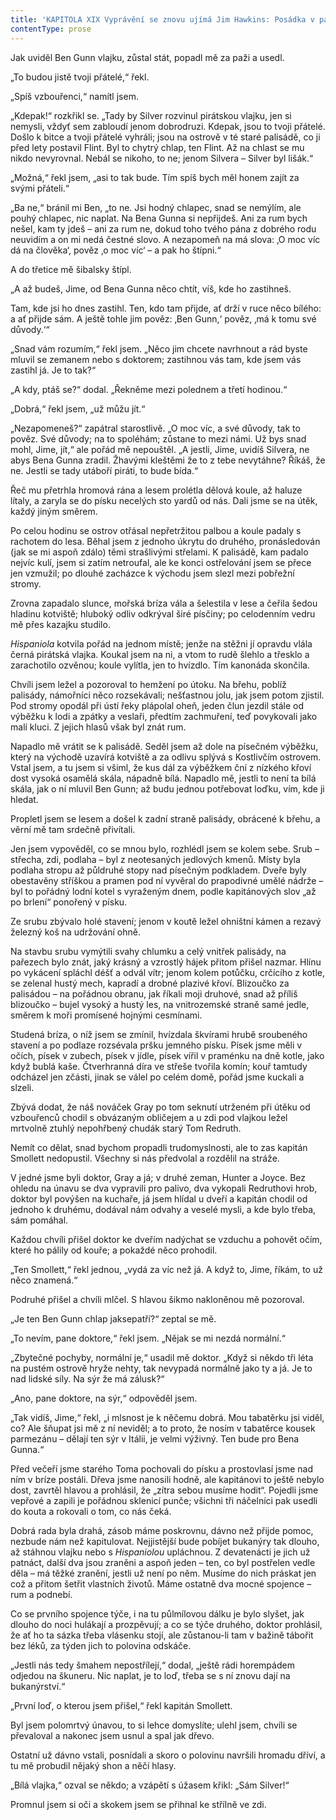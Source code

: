```yaml
---
title: 'KAPITOLA XIX Vyprávění se znovu ujímá Jim Hawkins: Posádka v palisádě'
contentType: prose
---
```


<section>

Jak uviděl Ben Gunn vlajku, zůstal stát, popadl mě za paži a usedl.

„To budou jistě tvoji přátelé,“ řekl.

„Spíš vzbouřenci,“ namítl jsem.

„Kdepak!“ rozkřikl se. „Tady by Silver rozvinul pirátskou vlajku, jen si nemysli, vždyť sem zabloudí jenom dobrodruzi. Kdepak, jsou to tvoji přátelé. Došlo k bitce a tvoji přátelé vyhráli; jsou na ostrově v té staré palisádě, co ji před lety postavil Flint. Byl to chytrý chlap, ten Flint. Až na chlast se mu nikdo nevyrovnal. Nebál se nikoho, to ne; jenom Silvera – Silver byl lišák.“

„Možná,“ řekl jsem, „asi to tak bude. Tím spíš bych měl honem zajít za svými přáteli.“

„Ba ne,“ bránil mi Ben, „to ne. Jsi hodný chlapec, snad se nemýlím, ale pouhý chlapec, nic naplat. Na Bena Gunna si nepřijdeš. Ani za rum bych nešel, kam ty jdeš – ani za rum ne, dokud toho tvého pána z dobrého rodu neuvidím a on mi nedá čestné slovo. A nezapomeň na má slova: ‚O moc víc dá na člověka‘, pověz ‚o moc víc‘ – a pak ho štípni.“

A do třetice mě šibalsky štípl.

„A až budeš, Jime, od Bena Gunna něco chtít, víš, kde ho zastihneš.

Tam, kde jsi ho dnes zastihl. Ten, kdo tam přijde, ať drží v ruce něco bílého: a ať přijde sám. A ještě tohle jim pověz: ‚Ben Gunn,‘ pověz, ‚má k tomu své důvody.‘“

„Snad vám rozumím,“ řekl jsem. „Něco jim chcete navrhnout a rád byste mluvil se zemanem nebo s doktorem; zastihnou vás tam, kde jsem vás zastihl já. Je to tak?“

„A kdy, ptáš se?“ dodal. „Řekněme mezi polednem a třetí hodinou.“

„Dobrá,“ řekl jsem, „už můžu jít.“

„Nezapomeneš?“ zapátral starostlivě. „O moc víc, a své důvody, tak to pověz. Své důvody; na to spoléhám; zůstane to mezi námi. Už bys snad mohl, Jime, jít,“ ale pořád mě nepouštěl. „A jestli, Jime, uvidíš Silvera, ne abys Bena Gunna zradil. Žhavými kleštěmi že to z tebe nevytáhne? Říkáš, že ne. Jestli se tady utáboří piráti, to bude bída.“

Řeč mu přetrhla hromová rána a lesem prolétla dělová koule, až haluze lítaly, a zaryla se do písku necelých sto yardů od nás. Dali jsme se na útěk, každý jiným směrem.

Po celou hodinu se ostrov otřásal nepřetržitou palbou a koule padaly s rachotem do lesa. Běhal jsem z jednoho úkrytu do druhého, pronásledován (jak se mi aspoň zdálo) těmi strašlivými střelami. K palisádě, kam padalo nejvíc kulí, jsem si zatím netroufal, ale ke konci ostřelování jsem se přece jen vzmužil; po dlouhé zacházce k východu jsem slezl mezi pobřežní stromy.

Zrovna zapadalo slunce, mořská bríza vála a šelestila v lese a čeřila šedou hladinu kotviště; hluboký odliv odkrýval širé písčiny; po celodenním vedru mě přes kazajku studilo.

_Hispaniola_ kotvila pořád na jednom místě; jenže na stěžni jí opravdu vlála černá pirátská vlajka. Koukal jsem na ni, a vtom to rudě šlehlo a třesklo a zarachotilo ozvěnou; koule vylítla, jen to hvízdlo. Tím kanonáda skončila.

Chvíli jsem ležel a pozoroval to hemžení po útoku. Na břehu, poblíž palisády, námořníci něco rozsekávali; nešťastnou jolu, jak jsem potom zjistil. Pod stromy opodál při ústí řeky plápolal oheň, jeden člun jezdil stále od výběžku k lodi a zpátky a veslaři, předtím zachmuření, teď povykovali jako malí kluci. Z jejich hlasů však byl znát rum.

Napadlo mě vrátit se k palisádě. Seděl jsem až dole na písečném výběžku, který na východě uzavírá kotviště a za odlivu splývá s Kostlivčím ostrovem. Vstal jsem, a tu jsem si všiml, že kus dál za výběžkem ční z nízkého křoví dost vysoká osamělá skála, nápadně bílá. Napadlo mě, jestli to není ta bílá skála, jak o ní mluvil Ben Gunn; až budu jednou potřebovat loďku, vím, kde ji hledat.

Propletl jsem se lesem a došel k zadní straně palisády, obrácené k břehu, a věrní mě tam srdečně přivítali.

Jen jsem vypověděl, co se mnou bylo, rozhlédl jsem se kolem sebe. Srub – střecha, zdi, podlaha – byl z neotesaných jedlových kmenů. Místy byla podlaha stropu až půldruhé stopy nad písečným podkladem. Dveře byly obestavěny stříškou a pramen pod ní vyvěral do prapodivné umělé nádrže – byl to pořádný lodní kotel s vyraženým dnem, podle kapitánových slov „až po brlení“ ponořený v písku.

Ze srubu zbývalo holé stavení; jenom v koutě ležel ohništní kámen a rezavý železný koš na udržování ohně.

Na stavbu srubu vymýtili svahy chlumku a celý vnitřek palisády, na pařezech bylo znát, jaký krásný a vzrostlý hájek přitom přišel nazmar. Hlínu po vykácení spláchl déšť a odvál vítr; jenom kolem potůčku, crčícího z kotle, se zelenal hustý mech, kapradí a drobné plazivé křoví. Blizoučko za palisádou – na pořádnou obranu, jak říkali moji druhové, snad až příliš blizoučko – bujel vysoký a hustý les, na vnitrozemské straně samé jedle, směrem k moři promísené hojnými cesmínami.

Studená bríza, o níž jsem se zmínil, hvízdala škvírami hrubě sroubeného stavení a po podlaze rozsévala pršku jemného písku. Písek jsme měli v očích, písek v zubech, písek v jídle, písek vířil v praménku na dně kotle, jako když bublá kaše. Čtverhranná díra ve střeše tvořila komín; kouř tamtudy odcházel jen zčásti, jinak se válel po celém domě, pořád jsme kuckali a slzeli.

Zbývá dodat, že náš nováček Gray po tom seknutí utrženém při útěku od vzbouřenců chodil s obvázaným obličejem a u zdi pod vlajkou ležel mrtvolně ztuhlý nepohřbený chudák starý Tom Redruth.

Nemít co dělat, snad bychom propadli trudomyslnosti, ale to zas kapitán Smollett nedopustil. Všechny si nás předvolal a rozdělil na stráže.

V jedné jsme byli doktor, Gray a já; v druhé zeman, Hunter a Joyce. Bez ohledu na únavu se dva vypravili pro palivo, dva vykopali Redruthovi hrob, doktor byl povýšen na kuchaře, já jsem hlídal u dveří a kapitán chodil od jednoho k druhému, dodával nám odvahy a veselé mysli, a kde bylo třeba, sám pomáhal.

Každou chvíli přišel doktor ke dveřím nadýchat se vzduchu a pohovět očím, které ho pálily od kouře; a pokaždé něco prohodil.

„Ten Smollett,“ řekl jednou, „vydá za víc než já. A když to, Jime, říkám, to už něco znamená.“

Podruhé přišel a chvíli mlčel. S hlavou šikmo nakloněnou mě pozoroval.

„Je ten Ben Gunn chlap jaksepatří?“ zeptal se mě.

„To nevím, pane doktore,“ řekl jsem. „Nějak se mi nezdá normální.“

„Zbytečné pochyby, normální je,“ usadil mě doktor. „Když si někdo tři léta na pustém ostrově hryže nehty, tak nevypadá normálně jako ty a já. Je to nad lidské síly. Na sýr že má zálusk?“

„Ano, pane doktore, na sýr,“ odpověděl jsem.

„Tak vidíš, Jime,“ řekl, „i mlsnost je k něčemu dobrá. Mou tabatěrku jsi viděl, co? Ale šňupat jsi mě z ní neviděl; a to proto, že nosím v tabatěrce kousek parmezánu – dělají ten sýr v Itálii, je velmi výživný. Ten bude pro Bena Gunna.“

Před večeří jsme starého Toma pochovali do písku a prostovlasí jsme nad ním v bríze postáli. Dřeva jsme nanosili hodně, ale kapitánovi to ještě nebylo dost, zavrtěl hlavou a prohlásil, že „zítra sebou musíme hodit“. Pojedli jsme vepřové a zapili je pořádnou sklenicí punče; všichni tři náčelníci pak usedli do kouta a rokovali o tom, co nás čeká.

Dobrá rada byla drahá, zásob máme poskrovnu, dávno než přijde pomoc, nezbude nám než kapitulovat. Nejjistější bude pobíjet bukanýry tak dlouho, až stáhnou vlajku nebo s _Hispaniolou_ upláchnou. Z devatenácti je jich už patnáct, další dva jsou zraněni a aspoň jeden – ten, co byl postřelen vedle děla – má těžké zranění, jestli už není po něm. Musíme do nich práskat jen což a přitom šetřit vlastních životů. Máme ostatně dva mocné spojence – rum a podnebí.

Co se prvního spojence týče, i na tu půlmílovou dálku je bylo slyšet, jak dlouho do noci hulákají a prozpěvují; a co se týče druhého, doktor prohlásil, že ať ho ta sázka třeba vlásenku stojí, ale zůstanou-li tam v bažině tábořit bez léků, za týden jich to polovina odskáče.

„Jestli nás tedy šmahem nepostřílejí,“ dodal, „ještě rádi horempádem odjedou na škuneru. Nic naplat, je to loď, třeba se s ní znovu dají na bukanýrství.“

„První loď, o kterou jsem přišel,“ řekl kapitán Smollett.

Byl jsem polomrtvý únavou, to si lehce domyslíte; ulehl jsem, chvíli se převaloval a nakonec jsem usnul a spal jak dřevo.

Ostatní už dávno vstali, posnídali a skoro o polovinu navršili hromadu dříví, a tu mě probudil nějaký shon a něčí hlasy.

„Bílá vlajka,“ ozval se někdo; a vzápětí s úžasem křikl: „Sám Silver!“

Promnul jsem si oči a skokem jsem se přihnal ke střílně ve zdi.

</section>
